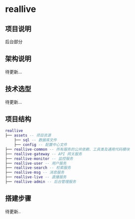 # reallive

## 项目说明

后台部分

## 架构说明

待更新...

## 技术选型

待更新...

## 项目结构

```lua
reallive
├── assets -- 项目资源
    ├── sql -- 数据库文件
    ├── config -- 配置中心文件
├── reallive-common -- 所有服务的公共依赖、工具类及通用代码模块
├── reallive-gateway -- API 网关服务
├── reallive-monitor -- 监控服务
├── reallive-user -- 用户服务
├── reallive-search -- 检索服务
├── reallive-msg -- 消息服务
├── reallive-live -- 直播服务
├── reallive-admin -- 后台管理服务
```

## 搭建步骤

待更新..

